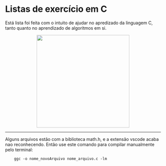 # Listas de exercício em C

<p>Está lista foi feita com o intuito de ajudar no apredizado da linguagem C, tanto quanto no aprendizado de algoritmos em si.</p>

<div align="center">
    <img src="https://upload.wikimedia.org/wikipedia/commons/thumb/1/18/C_Programming_Language.svg/695px-C_Programming_Language.svg.png" width="300px"/>

</div>
<hr>
<p>Alguns arquivos estão com a biblioteca math.h, e a extensão vscode acaba nao reconhecendo. Então use este comando para compilar manualmente pelo terminal:</p>


~~~
    ggc -o nome_novoArquivo nome_arquivo.c -lm
~~~

